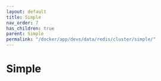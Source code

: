 ```yaml
---
layout: default
title: Simple
nav_order: 7
has_children: true
parent: Simple
permalink: "/docker/app/devs/data/redis/cluster/simple/"
---
```


# Simple
